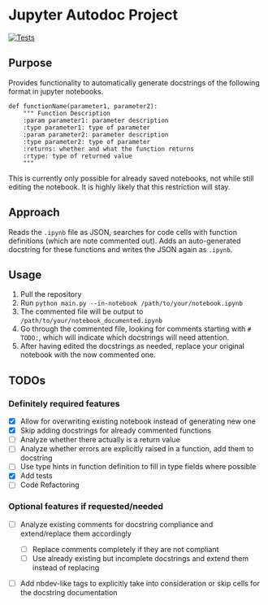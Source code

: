 # Jupyter Autodoc Project
[![Tests](https://github.com/LukasBudach/jupyter-autodoc/actions/workflows/python-tests.yml/badge.svg?branch=main)](https://github.com/LukasBudach/jupyter-autodoc/actions/workflows/python-tests.yml)
## Purpose
Provides functionality to automatically generate docstrings of the following format in jupyter notebooks.
```
def functionName(parameter1, parameter2):
    """ Function Description
    :param parameter1: parameter description
    :type parameter1: type of parameter
    :param parameter2: parameter description
    :type parameter2: type of parameter
    :returns: whether and what the function returns
    :rtype: type of returned value
    """
```
This is currently only possible for already saved notebooks, not while still editing the notebook. It is highly likely that this restriction will stay.

## Approach
Reads the ``.ipynb`` file as JSON, searches for code cells with function definitions (which are note commented out). Adds an auto-generated docstring for these functions and writes the JSON again as ``.ipynb``.

## Usage
1. Pull the repository
2. Run ``python main.py --in-notebook /path/to/your/notebook.ipynb``
3. The commented file will be output to ``/path/to/your/notebook_documented.ipynb``
4. Go through the commented file, looking for comments starting with ``# TODO:``, which will indicate which docstrings will need attention.
5. After having edited the docstrings as needed, replace your original notebook with the now commented one.

## TODOs

### Definitely required features
- [x] Allow for overwriting existing notebook instead of generating new one
- [x] Skip adding docstrings for already commented functions
- [ ] Analyze whether there actually is a return value
- [ ] Analyze whether errors are explicitly raised in a function, add them to docstring
- [ ] Use type hints in function definition to fill in type fields where possible
- [x] Add tests
- [ ] Code Refactoring

### Optional features if requested/needed
- [ ] Analyze existing comments for docstring compliance and extend/replace them accordingly
  - [ ] Replace comments completely if they are not compliant
  - [ ] Use already existing but incomplete docstrings and extend them instead of replacing
- [ ] Add nbdev-like tags to explicitly take into consideration or skip cells for the docstring documentation
 
